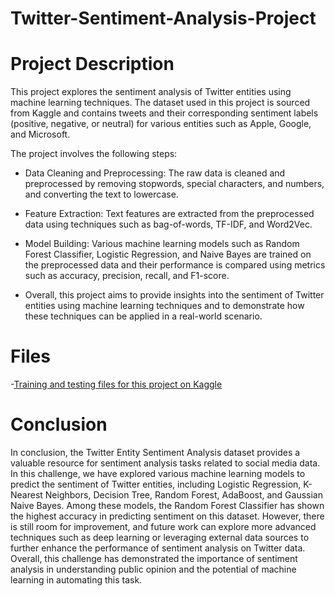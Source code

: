 # Twitter-Sentiment-Analysis-Project

# Project Description

This project explores the sentiment analysis of Twitter entities using machine learning techniques. The dataset used in this project is sourced from Kaggle and contains tweets and their corresponding sentiment labels (positive, negative, or neutral) for various entities such as Apple, Google, and Microsoft.

The project involves the following steps:

- Data Cleaning and Preprocessing: The raw data is cleaned and preprocessed by removing stopwords, special characters, and numbers, and converting the text to lowercase.

- Feature Extraction: Text features are extracted from the preprocessed data using techniques such as bag-of-words, TF-IDF, and Word2Vec.

- Model Building: Various machine learning models such as Random Forest Classifier, Logistic Regression, and Naive Bayes are trained on the preprocessed data and their performance is compared using metrics such as accuracy, precision, recall, and F1-score.

- Overall, this project aims to provide insights into the sentiment of Twitter entities using machine learning techniques and to demonstrate how these techniques can be applied in a real-world scenario.

# Files

-[Training and testing files for this project on Kaggle](https://www.kaggle.com/datasets/jp797498e/twitter-entity-sentiment-analysis)

# Conclusion

In conclusion, the Twitter Entity Sentiment Analysis dataset provides a valuable resource for sentiment analysis tasks related to social media data. In this challenge, we have explored various machine learning models to predict the sentiment of Twitter entities, including Logistic Regression, K-Nearest Neighbors, Decision Tree, Random Forest, AdaBoost, and Gaussian Naive Bayes. Among these models, the Random Forest Classifier has shown the highest accuracy in predicting sentiment on this dataset. However, there is still room for improvement, and future work can explore more advanced techniques such as deep learning or leveraging external data sources to further enhance the performance of sentiment analysis on Twitter data. Overall, this challenge has demonstrated the importance of sentiment analysis in understanding public opinion and the potential of machine learning in automating this task.

